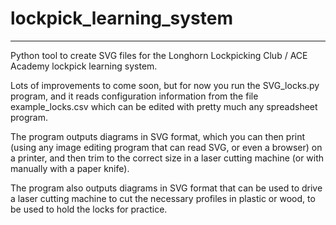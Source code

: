 # lockpick_learning_system
***
Python tool to create SVG files for the Longhorn Lockpicking Club /
ACE Academy lockpick learning system.

Lots of improvements to come soon, but for now you run the
SVG_locks.py program, and it reads configuration information from the
file example_locks.csv which can be edited with pretty much any
spreadsheet program.

The program outputs diagrams in SVG format, which you can then print
(using any image editing program that can read SVG, or even a browser)
on a printer, and then trim to the correct size in a laser cutting
machine (or with manually with a paper knife).

The program also outputs diagrams in SVG format that can be used to
drive a laser cutting machine to cut the necessary profiles in plastic
or wood, to be used to hold the locks for practice.
